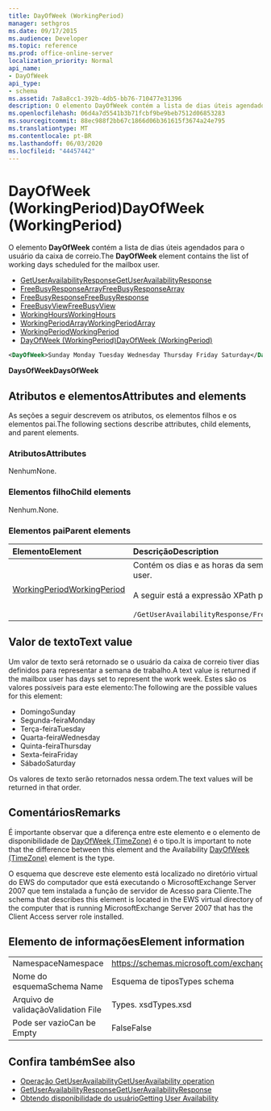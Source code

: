```yaml
---
title: DayOfWeek (WorkingPeriod)
manager: sethgros
ms.date: 09/17/2015
ms.audience: Developer
ms.topic: reference
ms.prod: office-online-server
localization_priority: Normal
api_name:
- DayOfWeek
api_type:
- schema
ms.assetid: 7a8a8cc1-392b-4db5-bb76-710477e31396
description: O elemento DayOfWeek contém a lista de dias úteis agendados para o usuário da caixa de correio.
ms.openlocfilehash: 06d4a7d5541b3b71fcbf9be9beb7512d06853283
ms.sourcegitcommit: 88ec988f2bb67c1866d06b361615f3674a24e795
ms.translationtype: MT
ms.contentlocale: pt-BR
ms.lasthandoff: 06/03/2020
ms.locfileid: "44457442"
---
```

# <a name="dayofweek-workingperiod"></a><span data-ttu-id="41f37-103">DayOfWeek (WorkingPeriod)</span><span class="sxs-lookup"><span data-stu-id="41f37-103">DayOfWeek (WorkingPeriod)</span></span>

<span data-ttu-id="41f37-104">O elemento **DayOfWeek** contém a lista de dias úteis agendados para o usuário da caixa de correio.</span><span class="sxs-lookup"><span data-stu-id="41f37-104">The **DayOfWeek** element contains the list of working days scheduled for the mailbox user.</span></span> 
  
- [<span data-ttu-id="41f37-105">GetUserAvailabilityResponse</span><span class="sxs-lookup"><span data-stu-id="41f37-105">GetUserAvailabilityResponse</span></span>](getuseravailabilityresponse.md)  
- [<span data-ttu-id="41f37-106">FreeBusyResponseArray</span><span class="sxs-lookup"><span data-stu-id="41f37-106">FreeBusyResponseArray</span></span>](freebusyresponsearray.md)  
- [<span data-ttu-id="41f37-107">FreeBusyResponse</span><span class="sxs-lookup"><span data-stu-id="41f37-107">FreeBusyResponse</span></span>](freebusyresponse.md)  
- [<span data-ttu-id="41f37-108">FreeBusyView</span><span class="sxs-lookup"><span data-stu-id="41f37-108">FreeBusyView</span></span>](freebusyview.md)  
- [<span data-ttu-id="41f37-109">WorkingHours</span><span class="sxs-lookup"><span data-stu-id="41f37-109">WorkingHours</span></span>](workinghours-ex15websvcsotherref.md)  
- [<span data-ttu-id="41f37-110">WorkingPeriodArray</span><span class="sxs-lookup"><span data-stu-id="41f37-110">WorkingPeriodArray</span></span>](workingperiodarray.md) 
- [<span data-ttu-id="41f37-111">WorkingPeriod</span><span class="sxs-lookup"><span data-stu-id="41f37-111">WorkingPeriod</span></span>](workingperiod.md)  
- [<span data-ttu-id="41f37-112">DayOfWeek (WorkingPeriod)</span><span class="sxs-lookup"><span data-stu-id="41f37-112">DayOfWeek (WorkingPeriod)</span></span>](dayofweek-workingperiod.md)
  
```xml
<DayOfWeek>Sunday Monday Tuesday Wednesday Thursday Friday Saturday</DayOfWeek>
```

<span data-ttu-id="41f37-113">**DaysOfWeek**</span><span class="sxs-lookup"><span data-stu-id="41f37-113">**DaysOfWeek**</span></span>

## <a name="attributes-and-elements"></a><span data-ttu-id="41f37-114">Atributos e elementos</span><span class="sxs-lookup"><span data-stu-id="41f37-114">Attributes and elements</span></span>

<span data-ttu-id="41f37-115">As seções a seguir descrevem os atributos, os elementos filhos e os elementos pai.</span><span class="sxs-lookup"><span data-stu-id="41f37-115">The following sections describe attributes, child elements, and parent elements.</span></span>
  
### <a name="attributes"></a><span data-ttu-id="41f37-116">Atributos</span><span class="sxs-lookup"><span data-stu-id="41f37-116">Attributes</span></span>

<span data-ttu-id="41f37-117">Nenhum</span><span class="sxs-lookup"><span data-stu-id="41f37-117">None.</span></span>
  
### <a name="child-elements"></a><span data-ttu-id="41f37-118">Elementos filho</span><span class="sxs-lookup"><span data-stu-id="41f37-118">Child elements</span></span>

<span data-ttu-id="41f37-119">Nenhum.</span><span class="sxs-lookup"><span data-stu-id="41f37-119">None.</span></span>
  
### <a name="parent-elements"></a><span data-ttu-id="41f37-120">Elementos pai</span><span class="sxs-lookup"><span data-stu-id="41f37-120">Parent elements</span></span>

|<span data-ttu-id="41f37-121">**Elemento**</span><span class="sxs-lookup"><span data-stu-id="41f37-121">**Element**</span></span>|<span data-ttu-id="41f37-122">**Descrição**</span><span class="sxs-lookup"><span data-stu-id="41f37-122">**Description**</span></span>|
|:-----|:-----|
|[<span data-ttu-id="41f37-123">WorkingPeriod</span><span class="sxs-lookup"><span data-stu-id="41f37-123">WorkingPeriod</span></span>](workingperiod.md) <br/> |<span data-ttu-id="41f37-124">Contém os dias e as horas da semana de trabalho do usuário da caixa de correio.</span><span class="sxs-lookup"><span data-stu-id="41f37-124">Contains the work week days and hours of the mailbox user.</span></span><br/><br/><span data-ttu-id="41f37-125">A seguir está a expressão XPath para este elemento:</span><span class="sxs-lookup"><span data-stu-id="41f37-125">The following is the XPath expression to this element:</span></span><br/><br/>`/GetUserAvailabilityResponse/FreeBusyResponseArray/FreeBusyResponse/FreeBusyView/WorkingHours/WorkingPeriodArray/WorkingPeriod[i[` <br/> |
   
## <a name="text-value"></a><span data-ttu-id="41f37-126">Valor de texto</span><span class="sxs-lookup"><span data-stu-id="41f37-126">Text value</span></span>

<span data-ttu-id="41f37-127">Um valor de texto será retornado se o usuário da caixa de correio tiver dias definidos para representar a semana de trabalho.</span><span class="sxs-lookup"><span data-stu-id="41f37-127">A text value is returned if the mailbox user has days set to represent the work week.</span></span> <span data-ttu-id="41f37-128">Estes são os valores possíveis para este elemento:</span><span class="sxs-lookup"><span data-stu-id="41f37-128">The following are the possible values for this element:</span></span>
  
- <span data-ttu-id="41f37-129">Domingo</span><span class="sxs-lookup"><span data-stu-id="41f37-129">Sunday</span></span>    
- <span data-ttu-id="41f37-130">Segunda-feira</span><span class="sxs-lookup"><span data-stu-id="41f37-130">Monday</span></span>    
- <span data-ttu-id="41f37-131">Terça-feira</span><span class="sxs-lookup"><span data-stu-id="41f37-131">Tuesday</span></span>    
- <span data-ttu-id="41f37-132">Quarta-feira</span><span class="sxs-lookup"><span data-stu-id="41f37-132">Wednesday</span></span>    
- <span data-ttu-id="41f37-133">Quinta-feira</span><span class="sxs-lookup"><span data-stu-id="41f37-133">Thursday</span></span>    
- <span data-ttu-id="41f37-134">Sexta-feira</span><span class="sxs-lookup"><span data-stu-id="41f37-134">Friday</span></span>    
- <span data-ttu-id="41f37-135">Sábado</span><span class="sxs-lookup"><span data-stu-id="41f37-135">Saturday</span></span> 
    
<span data-ttu-id="41f37-136">Os valores de texto serão retornados nessa ordem.</span><span class="sxs-lookup"><span data-stu-id="41f37-136">The text values will be returned in that order.</span></span>
  
## <a name="remarks"></a><span data-ttu-id="41f37-137">Comentários</span><span class="sxs-lookup"><span data-stu-id="41f37-137">Remarks</span></span>

<span data-ttu-id="41f37-138">É importante observar que a diferença entre este elemento e o elemento de disponibilidade de [DayOfWeek (TimeZone)](dayofweek-timezone.md) é o tipo.</span><span class="sxs-lookup"><span data-stu-id="41f37-138">It is important to note that the difference between this element and the Availability [DayOfWeek (TimeZone)](dayofweek-timezone.md) element is the type.</span></span> 
  
<span data-ttu-id="41f37-139">O esquema que descreve este elemento está localizado no diretório virtual do EWS do computador que está executando o MicrosoftExchange Server 2007 que tem instalada a função de servidor de Acesso para Cliente.</span><span class="sxs-lookup"><span data-stu-id="41f37-139">The schema that describes this element is located in the EWS virtual directory of the computer that is running MicrosoftExchange Server 2007 that has the Client Access server role installed.</span></span>
  
## <a name="element-information"></a><span data-ttu-id="41f37-140">Elemento de informações</span><span class="sxs-lookup"><span data-stu-id="41f37-140">Element information</span></span>

|||
|:-----|:-----|
|<span data-ttu-id="41f37-141">Namespace</span><span class="sxs-lookup"><span data-stu-id="41f37-141">Namespace</span></span>  <br/> |https://schemas.microsoft.com/exchange/services/2006/types  <br/> |
|<span data-ttu-id="41f37-142">Nome do esquema</span><span class="sxs-lookup"><span data-stu-id="41f37-142">Schema Name</span></span>  <br/> |<span data-ttu-id="41f37-143">Esquema de tipos</span><span class="sxs-lookup"><span data-stu-id="41f37-143">Types schema</span></span>  <br/> |
|<span data-ttu-id="41f37-144">Arquivo de validação</span><span class="sxs-lookup"><span data-stu-id="41f37-144">Validation File</span></span>  <br/> |<span data-ttu-id="41f37-145">Types. xsd</span><span class="sxs-lookup"><span data-stu-id="41f37-145">Types.xsd</span></span>  <br/> |
|<span data-ttu-id="41f37-146">Pode ser vazio</span><span class="sxs-lookup"><span data-stu-id="41f37-146">Can be Empty</span></span>  <br/> |<span data-ttu-id="41f37-147">False</span><span class="sxs-lookup"><span data-stu-id="41f37-147">False</span></span>  <br/> |
   
## <a name="see-also"></a><span data-ttu-id="41f37-148">Confira também</span><span class="sxs-lookup"><span data-stu-id="41f37-148">See also</span></span>

- [<span data-ttu-id="41f37-149">Operação GetUserAvailability</span><span class="sxs-lookup"><span data-stu-id="41f37-149">GetUserAvailability operation</span></span>](getuseravailability-operation.md)  
- [<span data-ttu-id="41f37-150">GetUserAvailabilityResponse</span><span class="sxs-lookup"><span data-stu-id="41f37-150">GetUserAvailabilityResponse</span></span>](getuseravailabilityresponse.md)
- [<span data-ttu-id="41f37-151">Obtendo disponibilidade do usuário</span><span class="sxs-lookup"><span data-stu-id="41f37-151">Getting User Availability</span></span>](https://msdn.microsoft.com/library/d4133fcb-9b0f-4e6b-aadf-a389da83516a%28Office.15%29.aspx)

